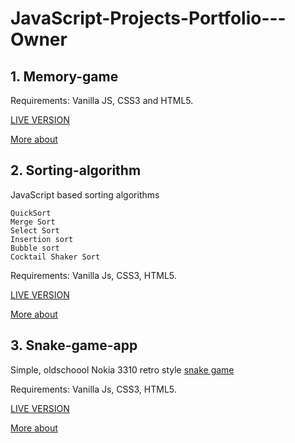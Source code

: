 # JavaScript-Projects-Portfolio---Owner

## 1. Memory-game

Requirements: Vanilla JS, CSS3 and HTML5.

[LIVE VERSION](https://montraw.pythonanywhere.com/)

[More about](https://github.com/MTrawinska/Memory-Game-Basic)

## 2. Sorting-algorithm

JavaScript based sorting algorithms

    QuickSort
    Merge Sort
    Select Sort
    Insertion sort
    Bubble sort
    Cocktail Shaker Sort
    
Requirements: Vanilla Js, CSS3, HTML5.

[LIVE VERSION](http://monikatrawinska.eu.pythonanywhere.com/) 

[More about](https://github.com/MTrawinska/Sorting-algorithm)

## 3. Snake-game-app

Simple, oldschoool Nokia 3310 retro style [snake game](https://en.wikipedia.org/wiki/Snake_(video_game_genre))

Requirements: Vanilla Js, CSS3, HTML5.

[LIVE VERSION](https://mtrawinska.pythonanywhere.com/)

[More about](https://github.com/MTrawinska/Snake-game-app)
